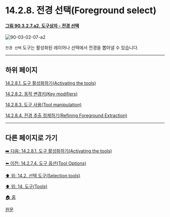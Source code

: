 # 14.2.8. 전경 선택(Foreground select)

<a id="90-03-02-07-a2"></a>

#### [그림 90.3.2.7.a2. 도구상자 - 전경 선택](./90-03-02-07-foreground_select.md#90-03-02-07-a2)
![90-03-02-07-a2](https://github.com/wonder13662/gimp/assets/15767104/05285a09-156c-43d6-839f-60da3269ea21)

`전경 선택` 도구는 활성화된 레이어나 선택에서 전경을 뽑아낼 수 있습니다.

***

## 하위 페이지

[14.2.8.1. 도구 활성화하기(Activating the tools)](./14-02-08-01-activating_the_tool.md)

[14.2.8.2. 동작 변경키(Key modifiers)](./14-02-08-02-key_modifiers.md)

[14.2.8.3. 도구 사용(Tool manipulation)](./14-02-08-03-tool_manipulation.md)

[14.2.8.4. 전경 추출 정제하기(Refining Foreground Extraction)](./14-02-08-04-tool_options.md)

***

## 다른 페이지로 가기

[➡️ 다음: 14.2.8.1. 도구 활성화하기(Activating the tools)](./14-02-08-01-activating_the_tool.md)

[⬅️ 이전: 14.2.7.4. 도구 옵션(Tool Options)](./14-02-07-04-tool_options.md)

[⬆️ 위: 14.2. 선택 도구(Selection tools)](./14-02-00-selection-tools.md)

[⬆️ 위: 14. 도구(Tools)](./14-00-tools.md)

[🏠 홈](./00-home.md)

[원문](https://docs.gimp.org/2.10/ko/gimp-tool-foreground-select.html)